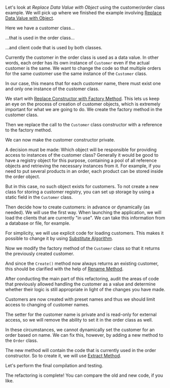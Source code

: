 Let's look at <i>Replace Data Value with Object</i> using the customer/order class example. We will pick up where we finished the example involving <a href="/replace-data-value-with-object">Replace Data Value with Object</a>.

Here we have a customer class…

…that is used in the order class…

…and client code that is used by both classes.

Currently the customer in the order class is used as a data value. In other words, each order has its own instance of <code>Customer</code> even if the actual customer is the same. We want to change the code so that multiple orders for the same customer use the same instance of the <code>Customer</code> class.

In our case, this means that for each customer name, there must exist one and only one instance of the customer class.

We start with <a href="/replace-constructor-with-factory-method">Replace Constructor with Factory Method</a>. This lets us keep an eye on the process of creation of customer objects, which is extremely important for what we are going to do. We create the factory method in the customer class.

Then we replace the call to the <code>Customer</code> class constructor with a reference to the factory method.

We can now make the customer constructor private.

A decision must be made: Which object will be responsible for providing access to instances of the customer class? Generally it would be good to have a registry object for this purpose, containing a pool of all reference objects and retrieving the necessary instances from it. For example, if you need to put several products in an order, each product can be stored inside the order object.

But in this case, no such object exists for customers. To not create a new class for storing a customer registry, you can set up storage by using a static field in the <code>Customer</code> class.

Then decide how to create customers: in advance or dynamically (as needed). We will use the first way. When launching the application, we will load the clients that are currently "in use". We can take this information from a database or file, for example.

For simplicity, we will use explicit code for loading customers. This makes it possible to change it by using <a href="/substitute-algorithm">Substitute Algorithm</a>.

Now we modify the factory method of the <code>Customer</code> class so that it returns the previously created customer.

And since the <code>Create()</code> method now always returns an existing customer, this should be clarified with the help of <a href="/rename-method">Rename Method</a>.

After conducting the main part of this refactoring, audit the areas of code that previously allowed handling the customer as a value and determine whether their logic is still appropriate in light of the changes you have made.

Customers are now created with preset names and thus we should limit access to changing of customer names.

The setter for the customer name is private and is read-only for external access, so we will remove the ability to set it in the order class as well.

In these circumstances, we cannot dynamically set the customer for an order based on name. We can fix this, however, by adding a new method to the <code>Order</code> class.

The new method will contain the code that is currently used in the order constructor. So to create it, we will use <a href="/extract-method">Extract Method</a>.

Let's perform the final compilation and testing.

The refactoring is complete! You can compare the old and new code, if you like.